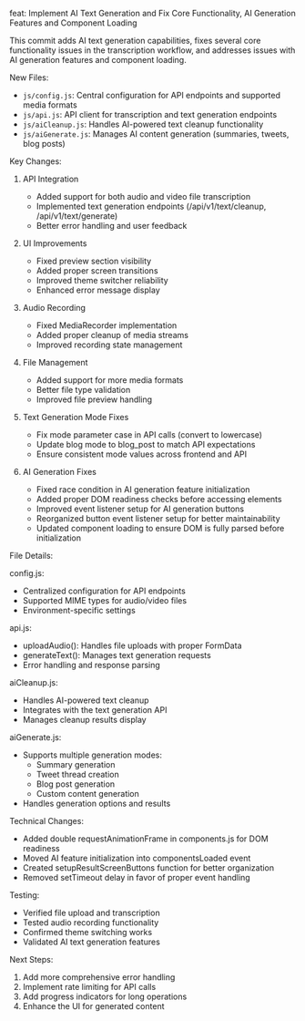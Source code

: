 feat: Implement AI Text Generation and Fix Core Functionality, AI Generation Features and Component Loading

This commit adds AI text generation capabilities, fixes several core functionality issues in the transcription workflow, and addresses issues with AI generation features and component loading.

New Files:
- `js/config.js`: Central configuration for API endpoints and supported media formats
- `js/api.js`: API client for transcription and text generation endpoints
- `js/aiCleanup.js`: Handles AI-powered text cleanup functionality
- `js/aiGenerate.js`: Manages AI content generation (summaries, tweets, blog posts)

Key Changes:
1. API Integration
   - Added support for both audio and video file transcription
   - Implemented text generation endpoints (/api/v1/text/cleanup, /api/v1/text/generate)
   - Better error handling and user feedback

2. UI Improvements
   - Fixed preview section visibility
   - Added proper screen transitions
   - Improved theme switcher reliability
   - Enhanced error message display

3. Audio Recording
   - Fixed MediaRecorder implementation
   - Added proper cleanup of media streams
   - Improved recording state management

4. File Management
   - Added support for more media formats
   - Better file type validation
   - Improved file preview handling

5. Text Generation Mode Fixes
   - Fix mode parameter case in API calls (convert to lowercase)
   - Update blog mode to blog_post to match API expectations
   - Ensure consistent mode values across frontend and API

6. AI Generation Fixes
   - Fixed race condition in AI generation feature initialization
   - Added proper DOM readiness checks before accessing elements
   - Improved event listener setup for AI generation buttons
   - Reorganized button event listener setup for better maintainability
   - Updated component loading to ensure DOM is fully parsed before initialization

File Details:

config.js:
- Centralized configuration for API endpoints
- Supported MIME types for audio/video files
- Environment-specific settings

api.js:
- uploadAudio(): Handles file uploads with proper FormData
- generateText(): Manages text generation requests
- Error handling and response parsing

aiCleanup.js:
- Handles AI-powered text cleanup
- Integrates with the text generation API
- Manages cleanup results display

aiGenerate.js:
- Supports multiple generation modes:
  * Summary generation
  * Tweet thread creation
  * Blog post generation
  * Custom content generation
- Handles generation options and results

Technical Changes:
- Added double requestAnimationFrame in components.js for DOM readiness
- Moved AI feature initialization into componentsLoaded event
- Created setupResultScreenButtons function for better organization
- Removed setTimeout delay in favor of proper event handling

Testing:
- Verified file upload and transcription
- Tested audio recording functionality
- Confirmed theme switching works
- Validated AI text generation features

Next Steps:
1. Add more comprehensive error handling
2. Implement rate limiting for API calls
3. Add progress indicators for long operations
4. Enhance the UI for generated content
